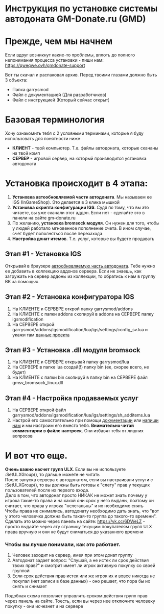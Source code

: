 # Инструкция по установке системы автодоната GM-Donate.ru (GMD)

# Прежде, чем мы начнем
Если вдруг возникнут какие-то проблемы, вплоть до полного непонимания процесса установки - пиши нам: https://qweqwe.ovh/gmdonate-support


Вот ты скачал и распаковал архив. Перед твоими глазами должно быть 3 объекта:
* Папка garrysmod
* Файл с документацией (Для разработчиков)
* Файл с инструкцией (Который сейчас открыт)

# Базовая терминология
Хочу ознакомить тебя с 2 условными терминами, которые я буду использовать для понятности ниже 
* **КЛИЕНТ** - твой компьютер. Т.е. файлы автодоната, которые скачаны на твой комп 
* **СЕРВЕР** - игровой сервер, на который производится установка автодоната 

# Установка происходит в 4 этапа:
1. **Установка автообновляемой части автодоната**. Мы называем ее IGS (InGameShop). Это делается в 3 клика мышкой
2. **Установка скрипта конфигурации IGS**. Судя по тому, что вы это читаете, вы уже скачали этот аддон. Если нет - сделайте это в панели на сайте gm-donate.ru
3. По желанию, **установка bromsock модуля**. Он нужен для того, чтобы у людей работало мгновенное пополнение счета. В ином случае, счет будет пополняться после перезахода
4. **Настройка донат итемов**. Т.е. услуг, которые вы будете продавать

## Этап #1 - Установка IGS
Открывай в браузере [автообновляемую часть автодоната](http://steamcommunity.com/sharedfiles/filedetails/?id=1083199879). Тебе нужно ее добавить в коллекцию аддонов сервера.
Если не знаешь, как загружать на сервер аддоны из коллекции, то обратись к нам в группу ВК за помощью.

## Этап #2 - Установка конфигуратора IGS
1. На КЛИЕНТЕ и СЕРВЕРЕ открой папку garrysmod/addons
2. На КЛИЕНТЕ с папки addons скопируй в addons на СЕРВЕРЕ папку igsmodification
3. На СЕРВЕРЕ открой garrysmod/addons/igsmodification/lua/igs/settings/config_sv.lua и укажи там [данные проекта](https://img.qweqwe.ovh/1494065855654.png)

## Этап #3 - Установка .dll модуля bromsock
1. На КЛИЕНТЕ и СЕРВЕРЕ открывай папку garrysmod/lua
3. На СЕРВЕРЕ в папке lua создай(!) папку bin (ее, скорее всего, не будет)
4. На КЛИЕНТЕ с папки bin скопируй в папку bin на СЕРВЕРЕ файл gmsv_bromsock_linux.dll

## Этап #4 - Настройка продаваемых услуг
1. На СЕРВЕРЕ открой файл garrysmod/addons/igsmodification/lua/igs/settings/sh_additems.lua
2. Настрой его самостоятельно при помощи [документации](https://github.com/GM-DONATE/HELP/blob/master/DOCUMENTATION.md) или [напиши нам](https://qweqwe.ovh/gmdonate-support) и мы настроим его вместо тебя. **Внимательно читай комментарии в файле настроек**. Они избавят тебя от лишних вопросов


# И вот что еще.
**Очень важно насчет групп ULX**. Если вы не используете :SetULXGroup(), то дальше можете не читать
<br>После запуска сервера с автодонатом, если вы настраивали услуги с :SetULXGroup(), то вы должны быть готовы к "слету" прав у текущих пользователей после их первого входа.
<br>Дело в том, что автодонат просто НИКАК не может знать почему у игрока такие-то права и на какой они срок у него выданы, поэтому он считает, что права у игрока "нелегальны" и их необходимо снять
<br>Чтобы права не снимались, автодонату необходимо дать знать, что "вот у этого человечка должна быть такая-то группа до такого-то времени".
<br>Сделать это можно через панель на сайте: https://vk.cc/6DWeLZ - просто выдайте через эту страницу текущим покупателям групп ULX права вручную и они не будут сниматься до указанного времени

### Чтобы вы лучше понимали, как это работает.
1. Человек заходит на сервер, имея при этом донат группу
2. Автодонат задает вопрос: "Слушай, а не истек ли срок действия твоих прав?" и смотрит имеет ли игрок активную покупку со своей группой
3. Если срок действия прав истек или же игрок их и вовсе никогда не покупал (нет записи в базе данных) - оно решает, что пора бы их снять и снимает

Подобная схема позволяет управлять сроком действия групп прав через панель на сайте. Тоесть, если вы через нее отключите человеку покупку - они исчезнет и на сервере
